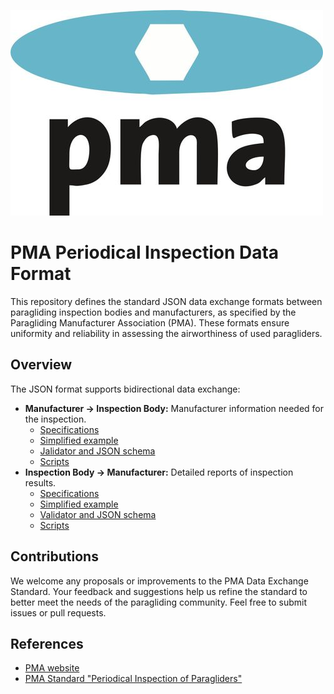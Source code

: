 ![alt text](asset/PMALogo-500w-600dpi.png)

# PMA Periodical Inspection Data Format

This repository defines the standard JSON data exchange formats between paragliding inspection bodies and manufacturers, as specified by the Paragliding Manufacturer Association (PMA). These formats ensure uniformity and reliability in assessing the airworthiness of used paragliders.

## Overview

The JSON format supports bidirectional data exchange:
- **Manufacturer → Inspection Body:** Manufacturer information needed for the inspection.
    * [Specifications](specifications/specification_manufacturer-inspectionbody.md)
    * [Simplified example](examples/exemple_manufacturer-InspectionBody.json)
    * [Jalidator and JSON schema](validators/manufacturer_to_inspectionbody_python_validator.py)
    * [Scripts](scripts/TODO.txt)
- **Inspection Body → Manufacturer:** Detailed reports of inspection results. 
    * [Specifications](specifications/specification_inspectionbody-manufacturer.md)
    * [Simplified example](examples/exemple_InspectionBody_manufacturer.json)
    * [Validator and JSON schema](validators/inspectionbody_to_manufacturer_python_validator)
    * [Scripts](scripts/TODO.txt)



## Contributions

We welcome any proposals or improvements to the PMA Data Exchange Standard. Your feedback and suggestions help us refine the standard to better meet the needs of the paragliding community. Feel free to submit issues or pull requests.

## References
- [PMA website](https://www.p-m-a.info)
- [PMA Standard "Periodical Inspection of Paragliders"](https://www.p-m-a.info) 
